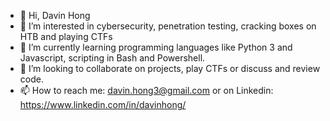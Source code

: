 - 👋 Hi, Davin Hong
- 👀 I’m interested in cybersecurity, penetration testing, cracking boxes on HTB and playing CTFs
- 🌱 I’m currently learning programming languages like Python 3 and Javascript, scripting in Bash and Powershell. 
- 💞️ I’m looking to collaborate on projects, play CTFs or discuss and review code.
- 📫 How to reach me: davin.hong3@gmail.com or on Linkedin: https://www.linkedin.com/in/davinhong/

<!---
davincico/davincico is a ✨ special ✨ repository because its `README.md` (this file) appears on your GitHub profile.
You can click the Preview link to take a look at your changes.
--->
